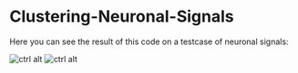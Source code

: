# Clustering-Neuronal-Signals

Here you can see the result of this code on a testcase of neuronal signals:

![ctrl alt](https://user-images.githubusercontent.com/42779113/97794579-2a062680-1c11-11eb-8d44-4060d10d8eba.png)
![ctrl alt](https://user-images.githubusercontent.com/42779113/97794571-1fe42800-1c11-11eb-909f-27420e2b0fdb.png)
